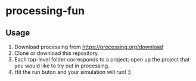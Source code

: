 # processing-fun

## Usage
1. Download processing from https://processing.org/download
2. Clone or download this repository.
3. Each top-level folder corresponds to a project; open up the project that you would like to try out in processing.
4. Hit the run buton and your simulation will run! :) 
